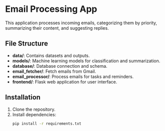 # Email Processing App

This application processes incoming emails, categorizing them by priority, summarizing their content, and suggesting replies.

## File Structure

- **data/**: Contains datasets and outputs.
- **models/**: Machine learning models for classification and summarization.
- **database/**: Database connection and schema.
- **email_fetcher/**: Fetch emails from Gmail.
- **email_processor/**: Process emails for tasks and reminders.
- **frontend/**: Flask web application for user interface.

## Installation

1. Clone the repository.
2. Install dependencies:
   ```bash
   pip install -r requirements.txt